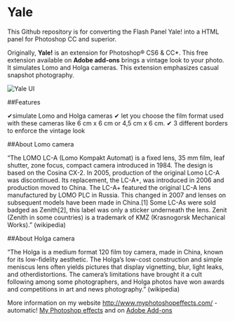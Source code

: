 # Yale

This Github repository is for converting the Flash Panel Yale! into a HTML panel for Photoshop CC and superior.

Originally, **Yale!** is an extension for Photoshop® CS6 & CC*.
This free extension available on **Adobe add-ons** brings a vintage look to your photo. 
It simulates Lomo and Holga cameras. This extension emphasizes casual snapshot photography.

![Yale UI](http://www.actiongraphik.fr/wp-content/uploads/2014/05/9b3bfba6-f8d3-4194-8921-ea8ba45a530c-300x300.png)

##Features

✔simulate Lomo and Holga cameras
✔ let you choose the film format used with these cameras like 6 cm x 6 cm or 4,5 cm x 6 cm.
✔ 3 different borders to enforce the vintage look

##About Lomo camera

“The LOMO LC-A (Lomo Kompakt Automat) is a fixed lens, 35 mm film, leaf shutter, zone focus, compact camera introduced in 1984. The design is based on the Cosina CX-2.
In 2005, production of the original Lomo LC-A was discontinued. Its replacement, the LC-A+, was introduced in 2006 and production moved to China. The LC-A+ featured the original LC-A lens manufactured by LOMO PLC in Russia. This changed in 2007 and lenses on subsequent models have been made in China.[1] Some LC-As were sold badged as Zenith[2], this label was only a sticker underneath the lens. Zenit (Zenith in some countries) is a trademark of KMZ (Krasnogorsk Mechanical Works).” (wikipedia)

##About Holga camera

“The Holga is a medium format 120 film toy camera, made in China, known for its low-fidelity aesthetic.
The Holga’s low-cost construction and simple meniscus lens often yields pictures that display vignetting, blur, light leaks, and otherdistortions. The camera’s limitations have brought it a cult following among some photographers, and Holga photos have won awards and competitions in art and news photography.” (wikipedia)

More information on my website http://www.myphotoshopeffects.com/ - automatic!
[My Photoshop effects](http://www.myphotoshopeffects.com/) and on [Adobe Add-ons](https://creative.adobe.com/addons/producers/40)

